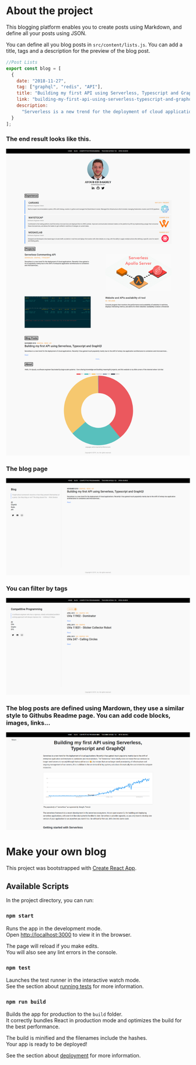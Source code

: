 # About the project
This blogging platform enables you to create posts using Markdown, and define all your posts using JSON. 

You can define all you blog posts in `src/content/lists.js`. You can add a title, tags and a description for the preview of the blog post.

```javascript
//Post Lists
export const blog = [
  {
    date: "2018-11-27",
    tag: ["graphql", "redis", "API"],
    title: "Building my first API using Serverless, Typescript and GraphQl",
    link: "building-my-first-api-using-serverless-typescript-and-graphql",
    description:
      "Serverless is a new trend for the deployment of cloud applications. Recently it has gained much popularity mainly due to the shift of enterp    rise application architectures to containers and microservices..."
  }
];
```

### The end result looks like this.

<p align="center">
  <img src="misc/home.png">
</p>

### The blog page

<p align="center">
  <img src="misc/blogpage.png">
</p>

### You can filter by tags

<p align="center">
  <img src="misc/tagfilter.png">
</p>

### The blog posts are defined using Mardown, they use a similar style to Githubs Readme page. You can add code blocks, images, links...

<p align="center">
  <img src="misc/blogpost.png">
</p>


# Make your own blog

This project was bootstrapped with [Create React App](https://github.com/facebook/create-react-app).

## Available Scripts

In the project directory, you can run:

### `npm start`

Runs the app in the development mode.<br>
Open [http://localhost:3000](http://localhost:3000) to view it in the browser.

The page will reload if you make edits.<br>
You will also see any lint errors in the console.

### `npm test`

Launches the test runner in the interactive watch mode.<br>
See the section about [running tests](https://facebook.github.io/create-react-app/docs/running-tests) for more information.

### `npm run build`

Builds the app for production to the `build` folder.<br>
It correctly bundles React in production mode and optimizes the build for the best performance.

The build is minified and the filenames include the hashes.<br>
Your app is ready to be deployed!

See the section about [deployment](https://facebook.github.io/create-react-app/docs/deployment) for more information.